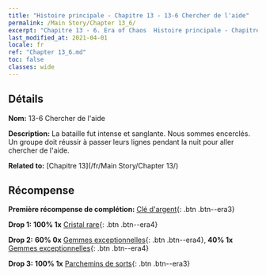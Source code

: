 ```yaml
---
title: "Histoire principale - Chapitre 13 - 13-6 Chercher de l'aide"
permalink: /Main Story/Chapter 13_6/
excerpt: "Chapitre 13 - 6. Era of Chaos  Histoire principale - Chapitre 13_6. 13-6 Chercher de l'aide"
last_modified_at: 2021-04-01
locale: fr
ref: "Chapter 13_6.md"
toc: false
classes: wide
---
```


## Détails

 **Nom:** 13-6 Chercher de l'aide

 **Description:** La bataille fut intense et sanglante. Nous sommes encerclés. Un groupe doit réussir à passer leurs lignes pendant la nuit pour aller chercher de l'aide.

 **Related to:** [Chapitre 13](/fr/Main Story/Chapter 13/)

## Récompense

 **Première récompense de complétion:** [Clé d'argent](/fr/Items/con_693/){: .btn .btn--era3}

 **Drop 1:** **100% 1x** [Cristal rare](/fr/Items/mat_45/){: .btn .btn--era4}

 **Drop 2:** **60% 0x** [Gemmes exceptionnelles](/fr/Items/mat_37/){: .btn .btn--era4}, **40% 1x** [Gemmes exceptionnelles](/fr/Items/mat_37/){: .btn .btn--era4}

 **Drop 3:** **100% 1x** [Parchemins de sorts](/fr/Items/con_694/){: .btn .btn--era3}

